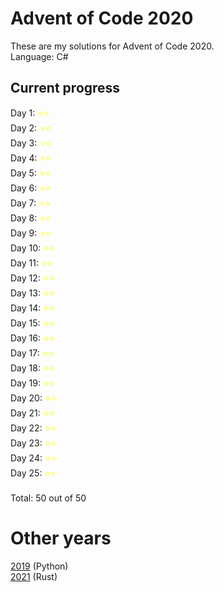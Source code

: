 # Advent of Code 2020

These are my solutions for Advent of Code 2020.\
Language: C#

## Current progress

Day 1: <span style="color:yellow">&#11088;&#11088;</span>\
Day 2: <span style="color:yellow">&#11088;&#11088;</span>\
Day 3: <span style="color:yellow">&#11088;&#11088;</span>\
Day 4: <span style="color:yellow">&#11088;&#11088;</span>\
Day 5: <span style="color:yellow">&#11088;&#11088;</span>\
Day 6: <span style="color:yellow">&#11088;&#11088;</span>\
Day 7: <span style="color:yellow">&#11088;&#11088;</span>\
Day 8: <span style="color:yellow">&#11088;&#11088;</span>\
Day 9: <span style="color:yellow">&#11088;&#11088;</span>\
Day 10: <span style="color:yellow">&#11088;&#11088;</span>\
Day 11: <span style="color:yellow">&#11088;&#11088;</span>\
Day 12: <span style="color:yellow">&#11088;&#11088;</span>\
Day 13: <span style="color:yellow">&#11088;&#11088;</span>\
Day 14: <span style="color:yellow">&#11088;&#11088;</span>\
Day 15: <span style="color:yellow">&#11088;&#11088;</span>\
Day 16: <span style="color:yellow">&#11088;&#11088;</span>\
Day 17: <span style="color:yellow">&#11088;&#11088;</span>\
Day 18: <span style="color:yellow">&#11088;&#11088;</span>\
Day 19: <span style="color:yellow">&#11088;&#11088;</span>\
Day 20: <span style="color:yellow">&#11088;&#11088;</span>\
Day 21: <span style="color:yellow">&#11088;&#11088;</span>\
Day 22: <span style="color:yellow">&#11088;&#11088;</span>\
Day 23: <span style="color:yellow">&#11088;&#11088;</span>\
Day 24: <span style="color:yellow">&#11088;&#11088;</span>\
Day 25: <span style="color:yellow">&#11088;&#11088;</span>\
\
Total: 50 out of 50

# Other years

[2019](https://github.com/Bjoergermeister/AdventOfCode2019) (Python)\
[2021](https://github.com/Bjoergermeister/AdventOfCode2021) (Rust)
